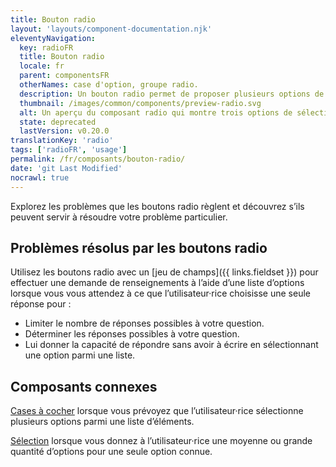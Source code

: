 ```yaml
---
title: Bouton radio
layout: 'layouts/component-documentation.njk'
eleventyNavigation:
  key: radioFR
  title: Bouton radio
  locale: fr
  parent: componentsFR
  otherNames: case d'option, groupe radio.
  description: Un bouton radio permet de proposer plusieurs options de réponse pour un choix unique.
  thumbnail: /images/common/components/preview-radio.svg
  alt: Un aperçu du composant radio qui montre trois options de sélection formées de cercle blanc au contour noir ainsi que de boîtes grises représentant du texte. La première option a un point noir à l'intérieur du cercle pour identifier sa sélection.
  state: deprecated
  lastVersion: v0.20.0
translationKey: 'radio'
tags: ['radioFR', 'usage']
permalink: /fr/composants/bouton-radio/
date: 'git Last Modified'
nocrawl: true
---
```


Explorez les problèmes que les boutons radio règlent et découvrez s’ils peuvent servir à résoudre votre problème particulier.

## Problèmes résolus par les boutons radio

Utilisez les boutons radio avec un [jeu de champs]({{ links.fieldset }}) pour effectuer une demande de renseignements à l’aide d’une liste d’options lorsque vous vous attendez à ce que l’utilisateur·rice choisisse une seule réponse pour :

- Limiter le nombre de réponses possibles à votre question.
- Déterminer les réponses possibles à votre question.
- Lui donner la capacité de répondre sans avoir à écrire en sélectionnant une option parmi une liste.

<article class="bg-full-width bg-primary text-light pt-500 pb-400 my-500">
  <h2 class="mt-0 mb-400">Composants connexes</h2>

<a href="{{ links.checkbox }}" class="link-light">Cases à cocher</a> lorsque vous prévoyez que l’utilisateur·rice sélectionne plusieurs options parmi une liste d’éléments.

<a href="{{ links.select }}" class="link-light">Sélection</a> lorsque vous donnez à l’utilisateur·rice une moyenne ou grande quantité d’options pour une seule option connue.

</article>
